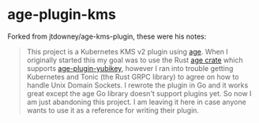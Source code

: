 # age-plugin-kms

Forked from jtdowney/age-kms-plugin, these were his notes:

> This project is a Kubernetes KMS v2 plugin using
> [age](https://age-encryption.org/). When I originally started this my goal was
> to use the Rust [age crate](https://crates.io/crates/age) which supports
> [age-plugin-yubikey](https://github.com/str4d/age-plugin-yubikey), however I ran
> into trouble getting Kubernetes and Tonic (the Rust GRPC library) to agree on
> how to handle Unix Domain Sockets. I rewrote the plugin in Go and it works great
> except the age Go library doesn't support plugins yet. So now I am just
> abandoning this project. I am leaving it here in case anyone wants to use it as
> a reference for writing their plugin.
